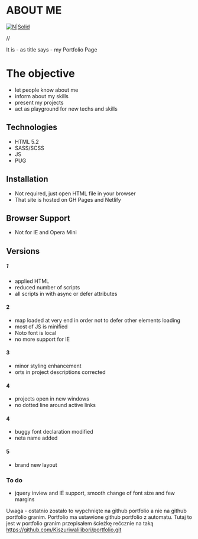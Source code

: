 # ABOUT ME

[![N|Solid](https://cldup.com/dTxpPi9lDf.thumb.png)](https://nodesource.com/products/nsolid)

//

It is - as title says - my Portfolio Page


# The objective

  - let people know about me
  - inform about my skills
  - present my projects
  - act as playground for new techs and skills

## Technologies
 - HTML 5.2
 - SASS/SCSS
 - JS
 - PUG


## Installation
- Not required, just open HTML file in your browser
- That site is hosted on GH Pages and Netlify 

## Browser Support

- Not for IE and Opera Mini

## Versions
##### 1 
- applied HTML  <Dialog> instead of Bootstrap <modal>
- reduced number of scripts
- all scripts in <head> with async or defer attributes


#### 2
- map loaded at very end in order not to defer other elements loading
- most of JS is minified
- Noto font is local
- no more support for IE

#### 3
- minor styling enhancement
- orts in project descriptions corrected

#### 4
- projects open in new windows
- no dotted line around active links

#### 4
- buggy font declaration modified
- neta name added

#### 5
- brand new layout


### To do

- jquery inview and IE support, smooth change of font size and few margins



Uwaga - ostatnio zostało to wypchnięte na github portfolio a nie na github portfolio granim. Portfolio  ma ustawione github portfolio z automatu. Tutaj to jest w portfolio granim przepisałem ścieżkę rećcznie na taką
https://github.com/Kiszuriwalilibori/portfolio.git
